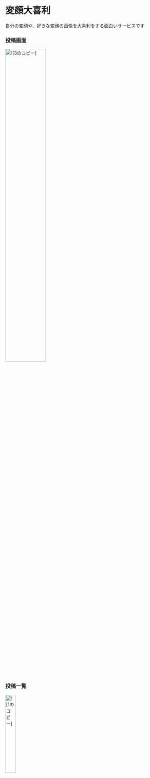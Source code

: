 # 変顔大喜利
 自分の変顔や、好きな変顔の画像を大喜利をする面白いサービスです
 
 ### 投稿画面
 
 <img src="https://user-images.githubusercontent.com/76856353/111902736-2d943000-8a82-11eb-8f36-1520c33a2f8c.png" alt="![3のコピー]" width="50%">
 
 ### 投稿一覧
 
 <img src="https://user-images.githubusercontent.com/76856353/111902697-0b9aad80-8a82-11eb-963c-4af6d291094d.png" alt="![1のコピー]" width="25%">
 
 
 
 
 




